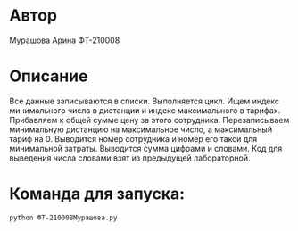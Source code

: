 # Автор

Мурашова Арина ФТ-210008

# Описание

Все данные записываются в списки. Выполняется цикл. Ищем индекс минимального числа в дистанции и индекс максимального в тарифах. 
Прибавляем к общей сумме цену за этого сотрудника. Перезаписываем минимальную дистанцию на максимальное число, а максимальный тариф на 0. 
Выводится номер сотрудника и номер его такси для минимальной затраты. Выводится сумма цифрами и словами. Код для выведения числа словами взят из предыдущей лабораторной.

# Команда для запуска: 

`python ФТ-210008Мурашова.py`
